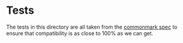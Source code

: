 # Tests
The tests in this directory are all taken from the [commonmark spec](https://spec.commonmark.org/0.31.2) to ensure that compatibility is as close to 100% as we can get.